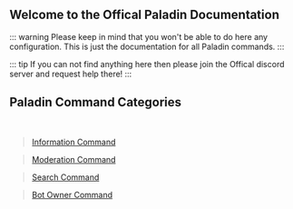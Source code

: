 ## Welcome to the Offical Paladin Documentation

::: warning
Please keep in mind that you won't be able to do here any configuration. 
This is just the documentation for all Paladin commands.
:::

::: tip
If you can not find anything here then please join the
 Offical discord server and request help there!
:::

## Paladin Command Categories 
<br/>

>[Information Command](./information/README.md)

>[Moderation Command](./moderation/README.md)

>[Search Command](./search/README.md)

>[Bot Owner Command](./owner/README.md)

<DiscordInvite/>




